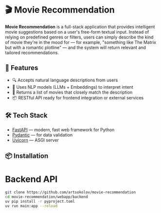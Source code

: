 # 🎬 Movie Recommendation

**Movie Recommendation** is a full-stack application that provides intelligent movie suggestions based on a user's free-form textual input. Instead of relying on predefined genres or filters, users can simply describe the kind of movie they're in the mood for — for example, "something like The Matrix but with a romantic plotline" — and the system will return relevant and tailored recommendations.

## 🚀 Features

- 🔍 Accepts natural language descriptions from users
- 🧠 Uses NLP models (LLMs + Embeddings) to interpret intent
- 🎥 Returns a list of movies that closely match the description
- 📦 RESTful API ready for frontend integration or external services

## 🛠️ Tech Stack

- [FastAPI](https://fastapi.tiangolo.com/) — modern, fast web framework for Python
- [Pydantic](https://docs.pydantic.dev/) — for data validation
- [Uvicorn](https://www.uvicorn.org/) — ASGI server

## 📦 Installation

# Backend API

```bash
git clone https://github.com/artsokolov/movie-recommendation
cd movie-recommendation/webapp/backend
uv pip install -r pyproject.toml
uv run main:app --reload
```


